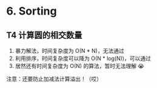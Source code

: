 # 6. Sorting

## T4 计算圆的相交数量
1. 暴力解法，时间复杂度为 O(N * N)，无法通过
2. 利用排序，时间复杂度可以降为 O(N * log(N))，可以通过
3. 居然还有时间复杂度为 O(N) 的算法，暂时无法理解 😭

注意：还要防止加减法计算溢出！（哎）



